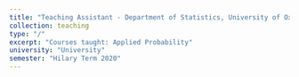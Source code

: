 ```yaml
---
title: "Teaching Assistant - Department of Statistics, University of Oxford"
collection: teaching
type: "/"
excerpt: "Courses taught: Applied Probability"
university: "University"
semester: "Hilary Term 2020"
---
```




<!-- permalink: /teaching/course1 -->